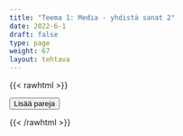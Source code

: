 ```yaml
---
title: "Teema 1: Media - yhdistä sanat 2"
date: 2022-6-1
draft: false
type: page
weight: 67
layout: tehtava
---
```

{{< rawhtml >}}
<link rel="stylesheet" type="text/css" href="/css/yhdistely.css"/>
<div id="nappulat">
<button id="lisaa">
Lisää pareja
</button>
</div>
<div id="kaikki"></div>
<div id="tehtava" class="grid grid-cols-2">
 <div><ul id="terms"> </ul></div>
 <div><ul id="defs"> </ul></div>

</div>


<script> 
 
 //Execute a JavaScript immediately after a page has been loaded
window.onload = function() {

  //Data for terms and definitions. This can be stored in a separate .js file, in a JSON file or here in the main file
     var data = {
    terms: [{
         index: 0, text: 'analysis, analyses'
    }, { index: 1, text: 'average'
    }, { index: 2, text: 'cell'
    }, { index: 3, text: 'chart, table'
    }, { index: 4, text: 'classification'
    }, { index: 5, text: 'concept'
    }, { index: 6, text: 'conclusion'
    }, { index: 7, text: 'conduct an experiment'
    }, { index: 8, text: 'data'
    }, { index: 9, text: 'database'
    }, { index: 10, text: 'discover'
    }, { index: 11, text: 'discovery'
    }, { index: 12, text: 'engineer'
    }, { index: 13, text: 'evidence'
    }, { index: 14, text: 'experiment'
    }, { index: 15, text: 'genetic engineering, gene editing'
    }, { index: 16, text: 'hypothesis, hypotheses'
    }, { index: 17, text: 'invent'
    }, { index: 18, text: 'invention'
    }, { index: 19, text: 'measure'
    }, { index: 20, text: 'observe'
    }, { index: 21, text: 'researcher'
    }, { index: 22, text: 'scale'
    }, { index: 23, text: 'scientific'
    }, { index: 24, text: 'scientist'
    }, { index: 25, text: 'statistics'
    }, { index: 26, text: 'survey'
    }, { index: 27, text: 'variable'
    }, { index: 28, text: 'accelerate'
    }, { index: 29, text: 'acceleration'
    }, { index: 30, text: 'charge'
    }, { index: 31, text: 'circuit'
    }, { index: 32, text: 'density'
    }, { index: 33, text: 'dissolve'
    }, { index: 34, text: 'electric current'
    }, { index: 35, text: 'formula, formulae'
    }, { index: 36, text: 'frequency'
    }, { index: 37, text: 'friction'
    }, { index: 38, text: 'gravity'
    }, { index: 39, text: 'inertia'
    }, { index: 40, text: 'lever'
    }, { index: 41, text: 'magnification'
    }, { index: 42, text: 'mass'
    }, { index: 43, text: 'matter'
    }, { index: 44, text: 'nuclear physics'
    }, { index: 45, text: 'nucleus, nuclei'
    }, { index: 46, text: 'orbit'
    }, { index: 47, text: 'phenomenon, phenomena'
    }, { index: 48, text: 'physicist'
    }, { index: 49, text: 'radiation'
    }, { index: 50, text: 'volume'
    }, { index: 51, text: 'velocity, speed'
    }, { index: 52, text: 'wavelength'
    }, { index: 53, text: 'acid'
    }, { index: 54, text: 'atom'
    }, { index: 55, text: 'base'
    }, { index: 56, text: 'carbon dioxide'
    }, { index: 57, text: 'chemical reaction'
    }, { index: 58, text: 'chemist'
    }, { index: 59, text: 'compound'
    }, { index: 60, text: 'element'
    }, { index: 61, text: 'evaporate'
    }, { index: 62, text: 'gas'
    }, { index: 63, text: 'hydrogen'
    }, { index: 64, text: 'molecule'
    }, { index: 65, text: 'liquid'
    }, { index: 66, text: 'nitrogen'
    }, { index: 67, text: 'oxidation'
    }, { index: 68, text: 'oxygen'
    }, { index: 69, text: 'periodic table'
    }, { index: 70, text: 'property'
    }, { index: 71, text: 'reduction'
    }, { index: 72, text: 'saturated'
    }, { index: 73, text: 'solid'
    }, { index: 74, text: 'solution'
    }, { index: 75, text: 'substance'

},

    ],
    definitions: [{        
         index: 0, text: 'analyysi, analyysit'
    }, { index: 1, text: 'keskiarvo'
    }, { index: 2, text: 'solu'
    }, { index: 3, text: 'taulukko'
    }, { index: 4, text: 'luokittelu'
    }, { index: 5, text: 'käsite'
    }, { index: 6, text: 'johtopäätös'
    }, { index: 7, text: 'tehdä koe'
    }, { index: 8, text: 'tiedot'
    }, { index: 9, text: 'tietokanta'
    }, { index: 10, text: 'löytää, keksiä'
    }, { index: 11, text: 'löytö, keksintö'
    }, { index: 12, text: 'insinööri'
    }, { index: 13, text: 'todisteet'
    }, { index: 14, text: 'koe'
    }, { index: 15, text: 'geenimanipulaatio'
    }, { index: 16, text: 'olettamus, olettamukset'
    }, { index: 17, text: 'keksiä'
    }, { index: 18, text: 'keksintö'
    }, { index: 19, text: 'mitata'
    }, { index: 20, text: 'havainnoida'
    }, { index: 21, text: 'tutkija'
    }, { index: 22, text: 'asteikko'
    }, { index: 23, text: 'tieteellinen'
    }, { index: 24, text: 'tieteilijä'
    }, { index: 25, text: 'tilasto'
    }, { index: 26, text: 'kyselytutkimus'
    }, { index: 27, text: 'muuttuja'
    }, { index: 28, text: 'kiihdyttää'
    }, { index: 29, text: 'kiihtyvyys'
    }, { index: 30, text: 'sähkövaraus'
    }, { index: 31, text: 'virtapiiri'
    }, { index: 32, text: 'tiheys'
    }, { index: 33, text: 'liueta, sulaa, hajota'
    }, { index: 34, text: 'sähkövirta'
    }, { index: 35, text: 'kaava, kaavat'
    }, { index: 36, text: 'taajuus'
    }, { index: 37, text: 'kitka'
    }, { index: 38, text: 'painovoima'
    }, { index: 39, text: '(massan) hitaus, jatkavuus'
    }, { index: 40, text: 'vipu'
    }, { index: 41, text: 'suurennus'
    }, { index: 42, text: 'massa'
    }, { index: 43, text: 'aine, materia'
    }, { index: 44, text: 'ydinfysiikka'
    }, { index: 45, text: 'ydin, tuma, ytimet, tumat'
    }, { index: 46, text: 'kiertorata, kiertää'
    }, { index: 47, text: 'ilmiö, ilmiöt'
    }, { index: 48, text: 'fyysikko'
    }, { index: 49, text: 'säteily'
    }, { index: 50, text: 'tilavuus'
    }, { index: 51, text: 'nopeus, vauhti'
    }, { index: 52, text: 'aallonpituus'
    }, { index: 53, text: 'happo'
    }, { index: 54, text: 'atomi'
    }, { index: 55, text: 'emäs'
    }, { index: 56, text: 'hiilidioksidi'
    }, { index: 57, text: 'kemiallinen reaktio'
    }, { index: 58, text: 'kemisti'
    }, { index: 59, text: 'yhdiste'
    }, { index: 60, text: 'alkuaine'
    }, { index: 61, text: 'haihtua'
    }, { index: 62, text: 'kaasu'
    }, { index: 63, text: 'vety'
    }, { index: 64, text: 'molekyyli'
    }, { index: 65, text: 'neste'
    }, { index: 66, text: 'typpi'
    }, { index: 67, text: 'hapettuminen'
    }, { index: 68, text: 'happi'
    }, { index: 69, text: 'jaksollisen järjestelmän taulukko'
    }, { index: 70, text: 'ominaisuus'
    }, { index: 71, text: 'pelkistyminen'
    }, { index: 72, text: 'kylläinen'
    }, { index: 73, text: 'kiinteä'
    }, { index: 74, text: 'liuos'
    }, { index: 75, text: 'aine'
},

    ],
    //this creates matches for indexes. This is a sort of an Answer Sheet
    pairs: {
      0: 0,
      1: 1,
      2: 2,
      3: 3,
      4: 4,
      5: 5,
      6: 6,
      7: 7,
      8: 8,
      9: 9,
      10: 10,
      11: 11,
      12: 12,
      13: 13,
      14: 14,
      15: 15,
      16: 16,
      17: 17,
      18: 18,
      19: 19,
      20: 20,
      21: 21,
      22: 22,
      23: 23,
      24: 24,
      25: 25,
      26: 26,
      27: 27,
      28: 28,
      29: 29,
      30: 30,
      31: 31,
      32: 32,
      33: 33,
      34: 34,
      35: 35,
      36: 36,
      37: 37,
      38: 38,
      39: 39,
      40: 40,
      41: 41,
      42: 42,
      43: 43,
      44: 44,
      45: 45,
      46: 46,
      47: 47,
      48: 48,
      49: 49,
      50: 50,
      51: 51,
      52: 52,
      53: 53,
      54: 54,
      55: 55,
      56: 56,
      57: 57,
      58: 58,
      59: 59,
      60: 60,
      61: 61,
      62: 62,
      63: 63,
      64: 64,
      65: 65,
      66: 66,
      67: 67,
      68: 68,
      69: 69,
      70: 70,
      71: 71,
      72: 72,
      73: 73,
      74: 74,
      75: 75,
    }
  };
    
for (var a=[],i=0;i<76;++i) a[i]=i;

function shufflee(array) {
  var tmp, current, top = array.length;
  if(top) while(--top) {
    current = Math.floor(Math.random() * (top + 1));
    tmp = array[current];
    array[current] = array[top];
    array[top] = tmp;
  }
  return array;
}

a = shufflee(a);
  

  var selectedTerm = null, //to make sure none is selected onload
    selectedDef = null,
    termsContainer = document.querySelector("#terms"), //list of terms
    defsContainer = document.querySelector("#defs"); //list of definitions

  //This function takes two arguments, that is one term and one def to compare if they match. It returns True or False after compairing values of the "pairs" object property.     
  function isMatch(termIndex, defIndex) {
    return data.pairs[termIndex] === defIndex;
  }

  //This function adds HTML elements and content to the specified container (UL).
  function createListHTML(list, container) {
    container.innerHTML = ""; //first, clean up any existing LI elements
    for (var i = 0; i < 76; i++) {
      container.innerHTML = container.innerHTML + "<li data-index='" + list[i]["index"] + "'>" + "<span>" + list[i]["text"] + "</span>" + "</li>";

    }
  }

function addCSS(css){
  var elem=document.createElement('style');
  if(elem.styleSheet && !elem.sheet)elem.styleSheet.cssText=css;
  else elem.appendChild(document.createTextNode(css));
  document.getElementsByTagName('head')[0].appendChild(elem); 
}

  createListHTML(data.terms, termsContainer);
  createListHTML(data.definitions, defsContainer);

  //listen for a "click" event on a list of Terms and store the clicked object in the target object
  termsContainer.addEventListener("click", function(e) {
    var target = e.target.parentNode;
    if (target.className === "score")
      return;
    var termIndex = Number(target.getAttribute("data-index"));
    //the condition is that only one LI can be selected
    if (selectedTerm !== null && selectedTerm !== termIndex) {
      termsContainer.querySelector("li[data-index='" + selectedTerm + "']").removeAttribute("data-selected");
    }

    //deletion of the decoration
    if (target.hasAttribute("data-selected")) {
      target.removeAttribute("data-selected");
      selectedTerm = null;
    }
    //selecting on click	
    else {
      target.setAttribute("data-selected", true);
      selectedTerm = termIndex;
    }

    if (selectedTerm !== null && selectedDef !== null) {
      var term = document.querySelector("#terms [data-index='" + selectedTerm + "']");
      var def = document.querySelector("#defs [data-index='" + selectedDef + "']");
      if (isMatch(selectedTerm, selectedDef)) {
				term.className = "score";
        def.className = "score";
  			numero++;
   			term.style.order = (numero);
   			def.style.order = (numero);
            }
      selectedTerm = null;
      selectedDef = null;
      term.removeAttribute("data-selected");
      def.removeAttribute("data-selected");
			    }
  })

  defsContainer.addEventListener("click", function(e) {
    var target = e.target.parentNode;
    if (target.className === "score")
      return;
    var defIndex = Number(target.getAttribute("data-index"));
    var defText = Number(target.getAttribute("data-index"))

    if (selectedDef !== null && selectedDef !== defIndex) {
      defsContainer.querySelector("li[data-index='" + selectedDef + "']").removeAttribute("data-selected");
    }

    if (target.hasAttribute("data-selected"))
      target.removeAttribute("data-selected");
    else
      target.setAttribute("data-selected", true);
    selectedDef = Number(target.getAttribute("data-index"));
    if (selectedTerm !== null && selectedDef !== null) {
      //var term = document.querySelector("#terms [data-index='"+selectedTerm+"']");
      var term = termsContainer.querySelector("[data-index='" + selectedTerm + "']");
      //var def = document.querySelector("#defs [data-index='"+selectedDef+"']");
      var def = defsContainer.querySelector("[data-index='" + selectedDef + "']");
      if (isMatch(selectedTerm, selectedDef)) {
				term.className = "score";
        def.className = "score";
  			numero++;
   			term.style.order = (numero);
   			def.style.order = (numero);
       }
      
      selectedTerm = null; //poista napautusten valinta
      selectedDef = null; //poista napautusten valinta
      term.removeAttribute("data-selected");
      def.removeAttribute("data-selected");
    }
  })

  function shuffle() {
    randomSort(data.terms)
    randomSort(data.definitions)
    createListHTML(data.terms, termsContainer)
    createListHTML(data.definitions, defsContainer)
    addCSS("div#tehtava li[data-index]{display: none;}")
    addCSS("div#tehtava li[data-index='" + a[0] + "']{display: flex;}")
		addCSS("div#tehtava li[data-index='" + a[1] + "']{display: flex;}")
    addCSS("div#tehtava li[data-index='" + a[2] + "']{display: flex;}")
    addCSS("div#tehtava li[data-index='" + a[3] + "']{display: flex;}")
    addCSS("div#tehtava li[data-index='" + a[4] + "']{display: flex;}")
    addCSS("div#tehtava li[data-index='" + a[5] + "']{display: flex;}")
  }
  
  
  
  function randomSort(array) {
    var currentIndex = array.length,
      temporaryValue, randomIndex;

    // While there remain elements to shuffle...

    while (currentIndex !== 0) {

      // Pick a remaining element...
      randomIndex = Math.floor(Math.random() * currentIndex);
      currentIndex -= 1;

      // And swap it with the current element. SWAP
      temporaryValue = array[currentIndex];
      array[currentIndex] = array[randomIndex];
      array[randomIndex] = temporaryValue;
    }

    return array;
  }

  shuffle(); 
  
document.getElementById("lisaa").addEventListener("click", function() {
        h++;
        addCSS("div#tehtava li[data-index='" + a[h] + "']{display: flex;}")
				h++;
        addCSS("div#tehtava li[data-index='" + a[h] + "']{display: flex;}")
				h++;
        addCSS("div#tehtava li[data-index='" + a[h] + "']{display: flex;}")
				h++;
        addCSS("div#tehtava li[data-index='" + a[h] + "']{display: flex;}")
				h++;
        addCSS("div#tehtava li[data-index='" + a[h] + "']{display: flex;}")
				h++;
        addCSS("div#tehtava li[data-index='" + a[h] + "']{display: flex;}")
if(h>80){$("#kaikki").html("Kaikki lisätty jo!"); }      })
  }

var numero = 0;
var h = 6;
</script>
{{< /rawhtml >}}